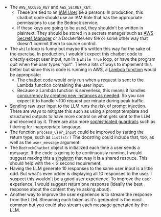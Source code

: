 * The `AWS_ACCESS_KEY` and `AWS_SECRET_KEY`:
  * These are tied to an [IAM User](https://docs.aws.amazon.com/IAM/latest/UserGuide/id_credentials_access-keys.html) (ie a person). In production, this chatbot code should use an IAM Role that has the appropriate permissions to use the Bedrock service.
  * If these keys are going to be used, they shouldn't be written in plaintext. They should be stored in a secrets manager such as [AWS Secrets Manager](https://docs.aws.amazon.com/secretsmanager/latest/userguide/intro.html) or a Dockerfile/.env file or some other way that doesn't commit them to source control.
* The `while` loop is funny but maybe it's written this way for the sake of the exercise. In production, I wouldn't expect this chatbot code to directly except user input, run in a `while True` loop, or have the program quit when the user types "quit". There a lots of ways to implement this better but since this is code is running in AWS, a [Lambda function](https://docs.aws.amazon.com/lambda/latest/dg/welcome.html) would be appropriate:
  * The chatbot code would only run when a request is sent to the Lambda function containing the user input.
  * Because a Lambda function is serverless, this means it handles [concurrency by creating new instances as needed](https://docs.aws.amazon.com/lambda/latest/dg/lambda-concurrency.html). So you can expect it to handle ~100 request per minute during peak traffic.
* Sending raw user input to the LLM runs the risk of [prompt injection](https://www.datacamp.com/blog/prompt-injection-attack). There are ways to mitigate this such as using a prompt template and structured outputs to have more control on what gets sent to the LLM and received by it. There are also more [sophisticated guardrails](https://www.datacamp.com/blog/llm-guardrails) such as filtering for inappropriate language.
* The function `process_user_input` could be improved by stating the return type, such as `List[str]` The docstring could include that, too, as well as the `user_message` argument.
* The `BedrockChatbot` object is initialized each time a user sends a message. If the code is going to be continuously running, I would suggest making this a [singleton](https://www.geeksforgeeks.org/singleton-pattern-in-python-a-complete-guide/) that way it is a shared resouce. This should help with the < 2 second requirement.
* Having the LLM generate 10 responses to the same user input is a little odd. But what's even odder is displaying all 10 responses to the user. I suspect this wouldn't be a good user experience. To improve the user experience, I would suggest return one response (ideally the best response about the content they're asking about).
* Another way to improve the user experience is to stream the response from the LLM. Streaming each token as it's generated is the most common but you could also stream each message generated by the LLM.
